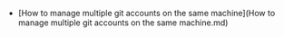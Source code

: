 * [How to manage multiple git accounts on the same machine](How to manage multiple git accounts on the same machine.md)
